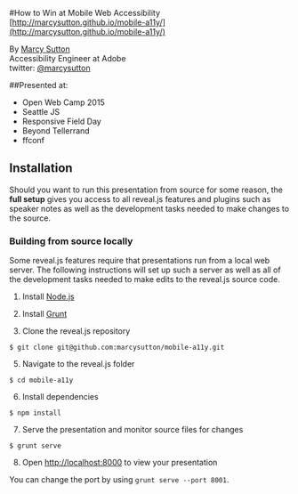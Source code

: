#How to Win at Mobile Web Accessibility
[http://marcysutton.github.io/mobile-a11y/](http://marcysutton.github.io/mobile-a11y/)

By [Marcy Sutton](http://marcysutton.com)<br>
Accessibility Engineer at Adobe<br>
twitter: [@marcysutton](http://twitter.com/marcysutton)

##Presented at:
* Open Web Camp 2015
* Seattle JS
* Responsive Field Day
* Beyond Tellerrand
* ffconf

## Installation

Should you want to run this presentation from source for some reason, the **full setup** gives you access to all reveal.js features and plugins such as speaker notes as well as the development tasks needed to make changes to the source.

### Building from source locally
Some reveal.js features require that presentations run from a local web server. The following instructions will set up such a server as well as all of the development tasks needed to make edits to the reveal.js source code.

1. Install [Node.js](http://nodejs.org/)

2. Install [Grunt](http://gruntjs.com/getting-started#installing-the-cli)

4. Clone the reveal.js repository
```
$ git clone git@github.com:marcysutton/mobile-a11y.git
```

5. Navigate to the reveal.js folder
```
$ cd mobile-a11y
```

6. Install dependencies
```
$ npm install
```

7. Serve the presentation and monitor source files for changes
```
$ grunt serve
```

8. Open <http://localhost:8000> to view your presentation

You can change the port by using `grunt serve --port 8001`.
